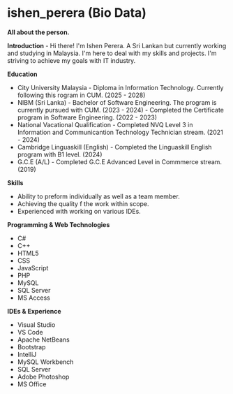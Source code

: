 # ishen_perera (Bio Data)
**All about the person.**

**Introduction** - 
Hi there! I'm Ishen Perera. A Sri Lankan but currently working and studying in Malaysia. I'm here to deal with my skills and projects.
I'm striving to achieve my goals with IT industry.

**Education**
- City University Malaysia - Diploma in Information Technology. Currently following this rogram in CUM. (2025 - 2028)
- NIBM (Sri Lanka)
                  - Bachelor of Software Engineering. The program is currently pursued with CUM. (2023 - 2024)
                  - Completed the Certificate program in Software Engineering. (2022 - 2023)
- National Vacational Qualification - Completed NVQ Level 3 in Information and Communicantion Technology Technician stream. (2021 - 2024)
- Cambridge Linguaskill (English) - Completed the Linguaskill English program with B1 level. (2024)
- G.C.E (A/L) - Completed G.C.E Advanced Level in Commmerce stream. (2019)  

**Skills**
- Ability to preform individually as well as a team member.
- Achieving the quality f the work within scope.
- Experienced with working on various IDEs.

**Programming & Web Technologies**
- C#
- C++
- HTML5
- CSS
- JavaScript
- PHP
- MySQL
- SQL Server
- MS Access

**IDEs & Experience**
- Visual Studio
- VS Code
- Apache NetBeans
- Bootstrap
- IntelliJ
- MySQL Workbench 
- SQL Server
- Adobe Photoshop
- MS Office
